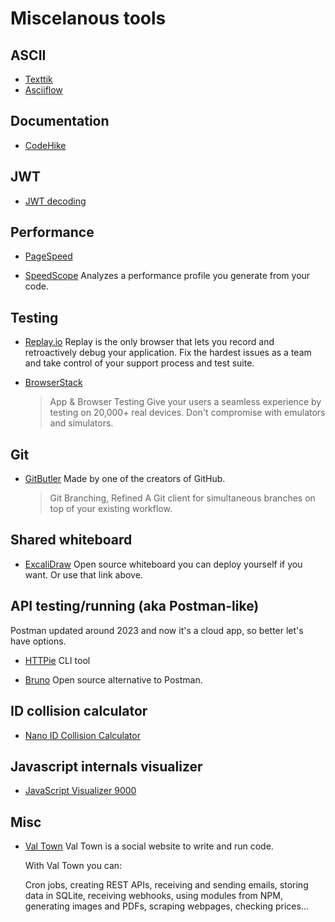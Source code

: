 # Miscelanous tools

## ASCII

- [Texttik](https://textik.com/)
- [Asciiflow](https://asciiflow.com/)

## Documentation

- [CodeHike](https://github.com/code-hike/codehike)

## JWT

- [JWT decoding](https://jwt.io/)

## Performance

- [PageSpeed](https://pagespeed.web.dev/)

- [SpeedScope](https://www.speedscope.app/)
  Analyzes a performance profile you generate from your code.

## Testing

- [Replay.io](https://www.replay.io/)
  Replay is the only browser that lets you record and retroactively debug your application. Fix the hardest issues as a team and take control of your support process and test suite.

- [BrowserStack](https://www.browserstack.com/)
  > App & Browser Testing
  > Give your users a seamless experience by testing on 20,000+ real devices.
  > Don't compromise with emulators and simulators.

## Git

- [GitButler](https://gitbutler.com/)
  Made by one of the creators of GitHub.

  > Git Branching, Refined
  > A Git client for simultaneous branches on top of your existing workflow.

## Shared whiteboard

- [ExcaliDraw](https://excalidraw.com/)
  Open source whiteboard you can deploy yourself if you want. Or use that link above.

## API testing/running (aka Postman-like)

Postman updated around 2023 and now it's a cloud app, so better let's have options.

- [HTTPie](https://httpie.io/)
  CLI tool

- [Bruno](https://usebruno.com/)
  Open source alternative to Postman.

## ID collision calculator

- [Nano ID Collision Calculator](https://zelark.github.io/nano-id-cc/)

## Javascript internals visualizer

- [JavaScript Visualizer 9000](https://www.jsv9000.app/)

## Misc

- [Val Town](https://www.val.town/)
  Val Town is a social website to write and run code.

  With Val Town you can:

  Cron jobs, creating REST APIs, receiving and sending emails, storing data in SQLite, receiving webhooks, using modules from NPM, generating images and PDFs, scraping webpages, checking prices…
